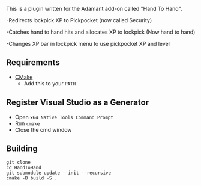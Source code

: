 This is a plugin written for the Adamant add-on called "Hand To Hand".
 
-Redirects lockpick XP to Pickpocket (now called Security)

-Catches hand to hand hits and allocates XP to lockpick (Now hand to hand)

-Changes XP bar in lockpick menu to use pickpocket XP and level

## Requirements
* [CMake](https://cmake.org/)
	* Add this to your `PATH`
	
## Register Visual Studio as a Generator
* Open `x64 Native Tools Command Prompt`
* Run `cmake`
* Close the cmd window

## Building
```
git clone 
cd HandToHand
git submodule update --init --recursive
cmake -B build -S .
```
